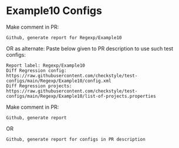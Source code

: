# Example10 Configs
Make comment in PR:
```
Github, generate report for Regexp/Example10
```
OR as alternate:
Paste below given to PR description to use such test configs:
```
Report label: Regexp/Example10
Diff Regression config: https://raw.githubusercontent.com/checkstyle/test-configs/main/Regexp/Example10/config.xml
Diff Regression projects: https://raw.githubusercontent.com/checkstyle/test-configs/main/Regexp/Example10/list-of-projects.properties
```
Make comment in PR:
```
Github, generate report
```
OR
```
Github, generate report for configs in PR description
```
